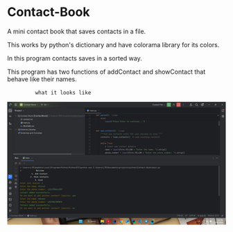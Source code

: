 # Contact-Book
A mini contact book that saves contacts in a file.

This works by python's dictionary and have colorama library for its colors.

In this program contacts saves in a sorted way.

This program has two functions of addContact and showContact that behave like their names.

             what it looks like
<img src="preview.png" alt="description of the image">
